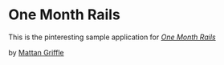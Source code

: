 # One Month Rails

This is the pinteresting sample application for
[*One Month Rails*](http://onemonthrails.com)

by [Mattan Griffle](http://mattangriffel.com)


